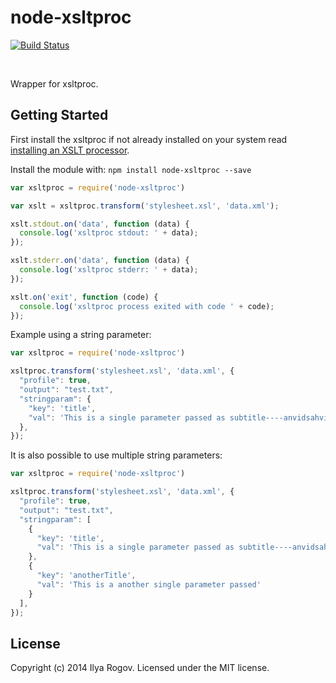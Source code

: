 # node-xsltproc

[![Build Status](https://travis-ci.com/sambacha/xsltproc.svg?branch=master)](https://travis-ci.com/sambacha/xsltproc)

<br>

Wrapper for xsltproc.

## Getting Started

First install the xsltproc if not already installed on your system read [installing an XSLT processor](http://www.sagehill.net/docbookxsl/InstallingAProcessor.html).

Install the module with: `npm install node-xsltproc --save`

```javascript
var xsltproc = require('node-xsltproc')

var xslt = xsltproc.transform('stylesheet.xsl', 'data.xml');

xslt.stdout.on('data', function (data) {
  console.log('xsltproc stdout: ' + data);
});

xslt.stderr.on('data', function (data) {
  console.log('xsltproc stderr: ' + data);
});

xslt.on('exit', function (code) {
  console.log('xsltproc process exited with code ' + code);
});
```

Example using a string parameter:

```javascript
var xsltproc = require('node-xsltproc')

xsltproc.transform('stylesheet.xsl', 'data.xml', {
  "profile": true,
  "output": "test.txt",
  "stringparam": {
    "key": 'title',
    "val": 'This is a single parameter passed as subtitle----anvidsahviulasdhvklasdbcuw'
  },
});
```

It is also possible to use multiple string parameters:

```javascript
var xsltproc = require('node-xsltproc')

xsltproc.transform('stylesheet.xsl', 'data.xml', {
  "profile": true,
  "output": "test.txt",
  "stringparam": [
    {
      "key": 'title',
      "val": 'This is a single parameter passed as subtitle----anvidsahviulasdhvklasdbcuw'
    },
    {
      "key": 'anotherTitle',
      "val": 'This is a another single parameter passed'
    }
  ],
});
```

## License

Copyright (c) 2014 Ilya Rogov. Licensed under the MIT license.
